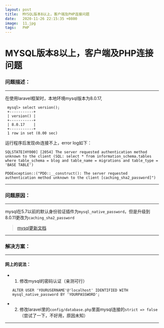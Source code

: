 ```yaml
---
layout: post
title:  MYSQL版本8以上，客户端及PHP连接问题
date:   2020-11-26 22:15:35 +0800
image:  11.jpg
tags:   PHP
---
```


# MYSQL版本8以上，客户端及PHP连接问题

### 问题描述：
---
  在使用laravel框架时，本地环境mysql版本为8.0.17,
  ```
   mysql> select version();
   +-----------+
   | version() |
   +-----------+
   | 8.0.17    |
   +-----------+
   1 row in set (0.00 sec)
   ```
   运行程序后发现db连接不上，error log如下：
   ```
   SQLSTATE[HY000] [2054] The server requested authentication method unknown to the client (SQL: select * from information_schema.tables where table_schema = blog and table_name = migrations and table_type = 'BASE TABLE')
   ```
   ```
   PDOException::("PDO::__construct(): The server requested authentication method unknown to the client [caching_sha2_password]")
   ```
---

### 问题原因：
--------
  mysql在5.7以前的默认身份验证插件为`mysql_native_password`，但是升级到8.0.11更改为`caching_sha2_password`  
  > [mysql更新文档](https://dev.mysql.com/doc/refman/8.0/en/caching-sha2-pluggable-authentication.html)
  
--------

### 解决方案：
--------
#### 网上的说法：

* 1. 修改mysql的密码认证（亲测可行）
    ```
    ALTER USER 'YOURUSERNAME'@'localhost' IDENTIFIED WITH mysql_native_password BY 'YOURPASSWORD';
    ```
* 2. 修改laravel里的`config/database.php`里面mysql连接的`strict => false`（尝试了一下，不好用，原因未知）
--------
